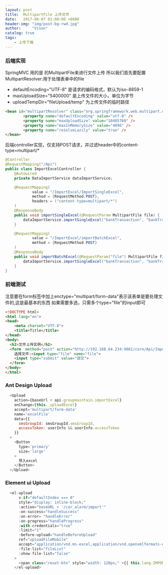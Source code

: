 ```yaml
---
layout: post
title:  MultipartFile 上传文件
date:   2017-06-07 01:08:00 +0800
header-img: "img/post-bg-rwd.jpg"
author:     "Vison"
catalog: true
tags:
    - 上传下载
---
```


### 后端实现

SpringMVC 用的是 的MultipartFile来进行文件上传 所以我们首先要配置MultipartResolver:用于处理表单中的file

* defaultEncoding="UTF-8" 是请求的编码格式，默认为iso-8859-1
* maxUploadSize="5400000" 是上传文件的大小，单位为字节
* uploadTempDir="fileUpload/temp" 为上传文件的临时路径

```html
<bean id="multipartResolver" class="org.springframework.web.multipart.commons.CommonsMultipartResolver">
        <property name="defaultEncoding" value="utf-8" />
        <property name="maxUploadSize" value="10485760" />
        <property name="maxInMemorySize" value="4096" />
        <property name="resolveLazily" value="true" />
</bean>
```

后端controller实现，仅支持POST请求，并过滤header中的content-type=multipart/*
```java
@Controller
@RequestMapping("/Api")
public class ImportExcelController {
    @Autowired
    private DataImportService dataImportService;

    @RequestMapping(
            value = "/ImportExcel/ImportSingleExcel",
            method = {RequestMethod.POST},
            headers = ("content-type=multipart/*")
    )
    @ResponseBody
    public void importSingleExcel(@RequestParam MultipartFile file) {
        dataImportService.importSingleExcel("bankTransaction", "bankTransaction", file);
    }

    @RequestMapping(
            value = "/ImportExcel/importBatchExcel",
            method = {RequestMethod.POST}
    )
    @ResponseBody
    public void importBatchExcel(@RequestParam("file") MultipartFile file) {
        dataImportService.importSingleExcel("bankTransaction", "bankTransaction", file);
    }
}
```

### 前端测试

注意要在form标签中加上enctype="multipart/form-data"表示该表单是要处理文件的,这是最基本的东西
如果需要多选，只需多个type="file"的input即可

```html
<!DOCTYPE html>
<html lang="en">
<head>
    <meta charset="UTF-8">
    <title>Title</title>
</head>
<body>
  <h2>文件上传实例</h2>
  <form  method="post" action="http://192.168.64.234:9081/core/Api/ImportExcel/ImportSingleExcel" enctype="multipart/form-data">
    选择文件:<input type="file" name="file">
    <input type="submit" value="提交">
  </form>
</body>
</html>
```

### Ant Design Upload

```javascript
  <Upload
    action={baseUrl + api.groupmaintain.importExcel}
    onChange={this._uploadExcel}
    accept='multipart/form-data'
    name='excelFile'
    data={{
      smsGroupId: smsGroupId.smsGroupId,
      accessToken: userInfo && userInfo.accessToken
    }}
  >
    <Button
      type='primary'
      size='large'
    >
      导入excel
    </Button>
  </Upload>
```

### Element ui Upload

```javascript
  <el-upload
      v-if="defaultIndex === 0"
      style="display: inline-block;"
      :action="baseURL + '/car_alarm/import'"
      :on-success="handleSuccess"
      :on-error= "handleError"
      :on-progress="handleProgress"
      :with-credentials="true"
      :limit="1"
      :before-upload="handleBeforeUpload"
      ref="uploadFileMobile"
      accept="application/vnd.ms-excel,application/vnd.openxmlformats-officedocument.spreadsheetml.sheet"
      :file-list="fileList"
      :show-file-list="false"
    >
      <span class="reset-btn" style="width: 120px;" >{{ this.lang.IMPORT_CAR}}</span>
    </el-upload>
```
